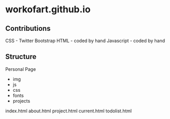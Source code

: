 workofart.github.io
===================

Contributions
----------------------
CSS - Twitter Bootstrap
HTML - coded by hand
Javascript - coded by hand

Structure
--------------
Personal Page
- img
- js
- css
- fonts
- projects


index.html
about.html
project.html
current.html
todolist.html
